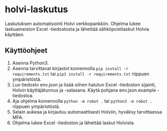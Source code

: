 # holvi-laskutus
Laskutuksen automatisointi Holvi verkkopankkiin. Ohjelma lukee laskuaineiston Excel -tiedostosta ja lähettää sähköpostilaskut Holvia käyttäen.

## Käyttöohjeet
1. Asenna Python3.
2. Asenna tarvittavat kirjastot komennolla `pip install -r requirements.txt` tai `pip3 install -r requirements.txt` riippuen ympäristöstä.
3. Luo tiedosto env.json ja lisää siihen halutun Excel -tiedoston sijainti, Holvin käyttäjätunnus ja -salasana. Käytä pohjana env.json.example -tiedostoa.
4. Aja ohjelma komennolla `python -m robot .` tai `python3 -m robot .` riippuen ympäristöstä.
5. Selain aukeaa ja kirjautuu automaattisesti Holviin, hyväksy tarvittaessa MFA.
6. Ohjelma lukee Excel -tiedoston ja lähettää laskut Holvista.